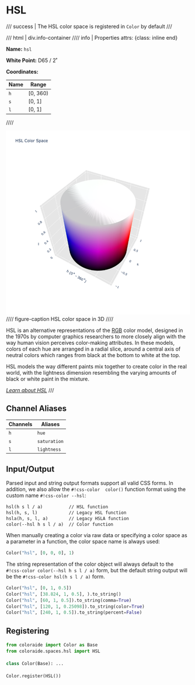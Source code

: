 # HSL

/// success | The HSL color space is registered in `Color` by default
///

/// html | div.info-container
//// info | Properties
    attrs: {class: inline end}

**Name:** `hsl`

**White Point:** D65 / 2˚

**Coordinates:**

Name | Range
---- | -----
`h`  | [0, 360)
`s`  | [0, 1]
`l`  | [0, 1]
////

![HSL 3D](../images/hsl-3d.png)
//// figure-caption
HSL color space in 3D
////

HSL is an alternative representations of the [RGB](./srgb.md) color model, designed in the 1970s by computer graphics
researchers to more closely align with the way human vision perceives color-making attributes. In these models, colors
of each hue are arranged in a radial slice, around a central axis of neutral colors which ranges from black at the
bottom to white at the top.

HSL models the way different paints mix together to create color in the real world, with the lightness dimension
resembling the varying amounts of black or white paint in the mixture.

_[Learn about HSL](https://en.wikipedia.org/wiki/HSL_and_HSV)_
///

## Channel Aliases

Channels | Aliases
-------- | -------
`h`      | `hue`
`s`      | `saturation`
`l`      | `lightness`

## Input/Output

Parsed input and string output formats support all valid CSS forms. In addition, we also allow the `#!css-color 
color()` function format using the custom name `#!css-color --hsl`:

```css-color
hsl(h s l / a)          // HSL function
hsl(h, s, l)            // Legacy HSL function
hsla(h, s, l, a)        // Legacy HSLA function
color(--hsl h s l / a)  // Color function
```

When manually creating a color via raw data or specifying a color space as a parameter in a function, the color
space name is always used:

```py
Color("hsl", [0, 0, 0], 1)
```

The string representation of the color object will always default to the `#!css-color color(--hsl h s l / a)`
form, but the default string output will be the `#!css-color hsl(h s l / a)` form.

```py play
Color("hsl", [0, 1, 0.5])
Color("hsl", [38.824, 1, 0.5], ).to_string()
Color("hsl", [60, 1, 0.5]).to_string(comma=True)
Color("hsl", [120, 1, 0.25098]).to_string(color=True)
Color("hsl", [240, 1, 0.5]).to_string(percent=False)
```

## Registering

```py
from coloraide import Color as Base
from coloraide.spaces.hsl import HSL

class Color(Base): ...

Color.register(HSL())
```
